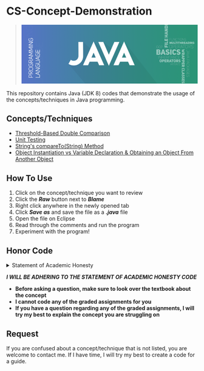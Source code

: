 # CS-Concept-Demonstration
> ![banner](https://github.com/JP1128/CS-Concept-Demonstration/blob/master/images/JavaHeader.png)

This repository contains Java (JDK 8) codes that demonstrate the usage of the concepts/techniques in Java programming.

## Concepts/Techniques
  - [Threshold-Based Double Comparison](https://github.com/JP1128/CS-Concept-Demonstration/blob/master/Demonstrations/DoubleComparison.java)
  - [Unit Testing](https://github.com/JP1128/CS-Concept-Demonstration/blob/master/Demonstrations/UnitTesting.java)
  - [String's compareTo(String) Method](https://github.com/JP1128/CS-Concept-Demonstration/blob/master/Demonstrations/CompareTo.java)
  - [Object Instantiation vs Variable Declaration & Obtaining an Object From Another Object](https://github.com/JP1128/CS-Concept-Demonstration/blob/master/Demonstrations/InstantiationDemo.java)

## How To Use
1. Click on the concept/technique you want to review
2. Click the ***Raw*** button next to ***Blame***
3. Right click anywhere in the newly opened tab
4. Click ***Save as*** and save the file as a ***.java*** file
5. Open the file on Eclipse
6. Read through the comments and run the program
7. Experiment with the program!

## Honor Code
<details>
  <summary>Statement of Academic Honesty</summary>
  <p>
  The following code represents my own work. I have neither received nor given inappropriate assistance. I have not copied or modified code from any source other than the course webpage or the course textbook. I recognize that any unauthorized assistance or plagiarism will be handled in accordance with the University of Georgia's Academic Honesty Policy and the policies of this course. I recognize that my work is based on an assignment created by the Department of Computer Science at the University of Georgia. Any publishing or posting of source code for this assignment is strictly prohibited unless you have written consent from the Department of Computer Science at the University of Georgia.  
  </p>
</details>

<b><em>I WILL BE ADHERING TO THE STATEMENT OF ACADEMIC HONESTY CODE</em>
<ul><li> Before asking a question, make sure to look over the textbook about the concept </li>
    <li> I cannot code any of the graded assignments for you </li>
    <li> If you have a question regarding any of the graded assignments, I will try my best to explain the concept you are struggling on </li></b></ul>
    
## Request
If you are confused about a concept/technique that is not listed, you are welcome to contact me. If I have time, I will try my best to create a code for a guide. 
